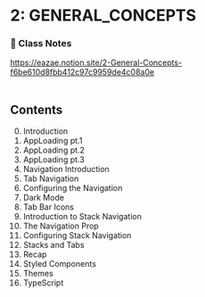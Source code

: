 # 2: GENERAL_CONCEPTS

### 📓 Class Notes
https://eazae.notion.site/2-General-Concepts-f6be610d8fbb412c97c9959de4c08a0e
<br/><br/>
## Contents
0. Introduction
1. AppLoading pt.1
2. AppLoading pt.2
3. AppLoading pt.3
4. Navigation Introduction
5. Tab Navigation
6. Configuring the Navigation
7. Dark Mode
8. Tab Bar Icons
9. Introduction to Stack Navigation
10. The Navigation Prop
11. Configuring Stack Navigation
12. Stacks and Tabs
13. Recap
14. Styled Components
15. Themes
16. TypeScript
